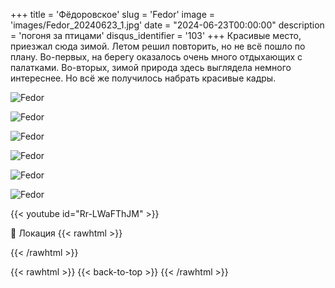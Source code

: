 +++
title = 'Фёдоровское'
slug = 'Fedor'
image = 'images/Fedor_20240623_1.jpg'
date = "2024-06-23T00:00:00"
description = 'погоня за птицами'
disqus_identifier = '103'
+++
Красивые место, приезжал сюда зимой. Летом решил повторить, но не всё пошло по плану. Во-первых, на берегу оказалось очень много отдыхающих с палатками. Во-вторых, зимой природа здесь выглядела немного интереснее. Но всё же получилось набрать красивые кадры.

![Fedor](/images/Fedor_20240623_2.jpg)

![Fedor](/images/Fedor_20240623_3.jpg)

![Fedor](/images/Fedor_20240623_4.jpg)

![Fedor](/images/Fedor_20240623_5.jpg)

![Fedor](/images/Fedor_20240623_6.jpg)

![Fedor](/images/Fedor_20240623_7.jpg)

{{< youtube id="Rr-LWaFThJM" >}}

📍 Локация
{{< rawhtml >}}
<div class="yandex-map-container">
<script type="text/javascript" charset="utf-8" async src="https://api-maps.yandex.ru/services/constructor/1.0/js/?um=constructor%3A50155a005b61cb8433db313b220b910c5746353f9357656cdf01592c11f3810a&amp;width=800&amp;height=400&amp;lang=ru_RU&amp;scroll=true"></script>
</div>
{{< /rawhtml >}}

{{< rawhtml >}}
{{< back-to-top >}}
{{< /rawhtml >}}